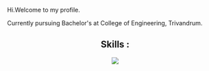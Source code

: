 Hi.Welcome to my profile. 

Currently pursuing Bachelor's at College of Engineering, Trivandrum.


<h2 align="center">Skills :</h2>
<p align="center">
  <a href="https://skillicons.dev">
    <img src="https://skillicons.dev/icons?i=git,python,bash,linux,vscode,html,css, javascript,github,c,cpp,gitlab,mysql" />
  </a>
</p>
